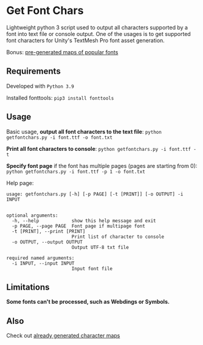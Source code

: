 # Get Font Chars

Lightweight python 3 script used to output all characters supported by a font into text file or console output. One of the usages is to get supported font characters for Unity's TextMesh Pro font asset generation. 

Bonus: [pre-generated maps of popular fonts](maps)

## Requirements

Developed with `Python 3.9`

Installed fonttools: `pip3 install fonttools`

## Usage

Basic usage, **output all font characters to the text file**: `python getfontchars.py -i font.ttf -o font.txt`

**Print all font characters to console**: `python getfontchars.py -i font.ttf -t`

**Specify font page** if the font has multiple pages (pages are starting from 0): `python getfontchars.py -i font.ttf -p 1 -o font.txt`

Help page:

```
usage: getfontchars.py [-h] [-p PAGE] [-t [PRINT]] [-o OUTPUT] -i INPUT


optional arguments:
  -h, --help            show this help message and exit
  -p PAGE, --page PAGE  Font page if multipage font
  -t [PRINT], --print [PRINT]
                        Print list of character to console
  -o OUTPUT, --output OUTPUT
                        Output UTF-8 txt file

required named arguments:
  -i INPUT, --input INPUT
                        Input font file
```

## Limitations

**Some fonts can't be processed, such as Webdings or Symbols.**

## Also

Check out [already generated character maps](maps)
